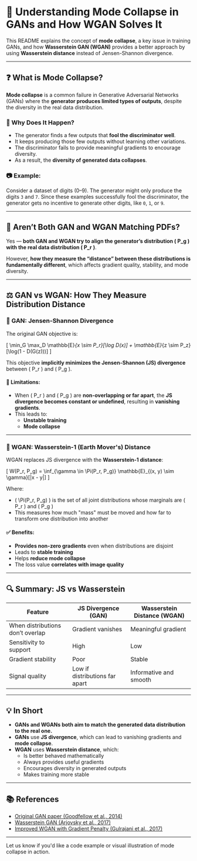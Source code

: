 # 🎯 Understanding Mode Collapse in GANs and How WGAN Solves It

This README explains the concept of **mode collapse**, a key issue in training GANs, and how **Wasserstein GAN (WGAN)** provides a better approach by using **Wasserstein distance** instead of Jensen-Shannon divergence.

---

## ❓ What is Mode Collapse?

**Mode collapse** is a common failure in Generative Adversarial Networks (GANs) where the **generator produces limited types of outputs**, despite the diversity in the real data distribution.

### 🧠 Why Does It Happen?

- The generator finds a few outputs that **fool the discriminator well**.
- It keeps producing those few outputs without learning other variations.
- The discriminator fails to provide meaningful gradients to encourage diversity.
- As a result, the **diversity of generated data collapses**.

### 📷 Example:

Consider a dataset of digits (0–9). The generator might only produce the digits `3` and `7`. Since these examples successfully fool the discriminator, the generator gets no incentive to generate other digits, like `0`, `1`, or `9`.

---

## 🧮 Aren’t Both GAN and WGAN Matching PDFs?

Yes — **both GAN and WGAN try to align the generator’s distribution \( P_g \) with the real data distribution \( P_r \)**.

However, **how they measure the “distance” between these distributions is fundamentally different**, which affects gradient quality, stability, and mode diversity.

---

## ⚖️ GAN vs WGAN: How They Measure Distribution Distance

### 🔹 GAN: Jensen-Shannon Divergence

The original GAN objective is:

\[
\min_G \max_D \mathbb{E}_{x \sim P_r}[\log D(x)] + \mathbb{E}_{z \sim P_z}[\log(1 - D(G(z)))]
\]

This objective **implicitly minimizes the Jensen-Shannon (JS) divergence** between \( P_r \) and \( P_g \).

#### 🚫 Limitations:

- When \( P_r \) and \( P_g \) are **non-overlapping or far apart**, the **JS divergence becomes constant or undefined**, resulting in **vanishing gradients**.
- This leads to:
  - **Unstable training**
  - **Mode collapse**

---

### 🔸 WGAN: Wasserstein-1 (Earth Mover's) Distance

WGAN replaces JS divergence with the **Wasserstein-1 distance**:

\[
W(P_r, P_g) = \inf_{\gamma \in \Pi(P_r, P_g)} \mathbb{E}_{(x, y) \sim \gamma}[\|x - y\|]
\]

Where:
- \( \Pi(P_r, P_g) \) is the set of all joint distributions whose marginals are \( P_r \) and \( P_g \)
- This measures how much "mass" must be moved and how far to transform one distribution into another

#### ✅ Benefits:

- **Provides non-zero gradients** even when distributions are disjoint
- Leads to **stable training**
- Helps **reduce mode collapse**
- The loss value **correlates with image quality**

---

## 🔍 Summary: JS vs Wasserstein

| Feature                          | JS Divergence (GAN)               | Wasserstein Distance (WGAN)             |
|----------------------------------|-----------------------------------|-----------------------------------------|
| When distributions don’t overlap | Gradient vanishes                 | Meaningful gradient                     |
| Sensitivity to support           | High                              | Low                                     |
| Gradient stability               | Poor                              | Stable                                  |
| Signal quality                   | Low if distributions far apart    | Informative and smooth                  |

---

## 💡 In Short

- **GANs and WGANs both aim to match the generated data distribution to the real one.**
- **GANs** use **JS divergence**, which can lead to vanishing gradients and **mode collapse**.
- **WGAN** uses **Wasserstein distance**, which:
  - Is better behaved mathematically
  - Always provides useful gradients
  - Encourages diversity in generated outputs
  - Makes training more stable

---

## 📚 References

- [Original GAN paper (Goodfellow et al., 2014)](https://arxiv.org/abs/1406.2661)
- [Wasserstein GAN (Arjovsky et al., 2017)](https://arxiv.org/abs/1701.07875)
- [Improved WGAN with Gradient Penalty (Gulrajani et al., 2017)](https://arxiv.org/abs/1704.00028)

---

Let us know if you'd like a code example or visual illustration of mode collapse in action.
